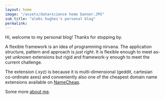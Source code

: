 ```yaml
---
layout: home
image: "/assets/data+science home banner.JPG"
sub_title: "aleks hughes's personal blog"
permalink:
---
```


Hi, welcome to my personal blog! Thanks for stopping by.

A flexible framework is an idea of programming nirvana. The application structure, pattern and approach is _just right_. It is flexible enough to meet as-yet unknown extensions but rigid and framework-y enough to meet the current challenge.

The extension (.xyz) is because it is multi-dimensional (geddit, cartesian co-ordinate axes) and conveniently also one of the cheapest domain name extensions available on [NameCheap](https://www.namecheap.com/).

Some more [about me](about/).

<!-- CV not linked yet, to figure out symlink for the file -->
<!-- [My cv](/assets/current_cv.pfg) -->
